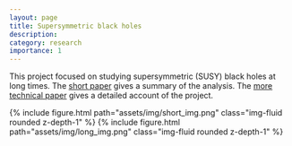 ```yaml
---
layout: page
title: Supersymmetric black holes
description: 
category: research
importance: 1
---
```


This project focused on studying supersymmetric (SUSY) black holes at long times. The [short paper](https://arxiv.org/abs/2207.00407) gives a summary of the analysis. The [more technical paper](https://arxiv.org/abs/2207.00407) gives a detailed account of the project.

<div class="row">
     {% include figure.html path="assets/img/short_img.png" class="img-fluid rounded z-depth-1" %}
     {% include figure.html path="assets/img/long_img.png" class="img-fluid rounded z-depth-1" %}
</div>        

   

